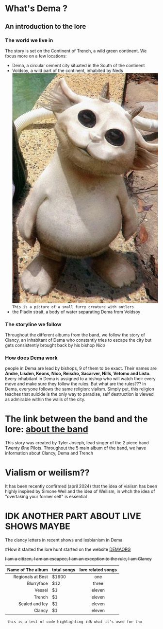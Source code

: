 # What's Dema ?
## An introduction to the lore
### The world we live in
The story is set on the Continent of Trench, a wild green continent. We focus more on a few locations: 
- Dema, a circular cement city situated in the South of the continent
- Voldsoy, a wild part of the continent, inhabited by Neds
  ![this is a Ned, he's cute, basically a white furry creature with antlers, he's about 45cm tall](Twentyonepilots/Ned.jpg)
  `This is a picture of a small furry creature with antlers`
- the Pladin strait, a body of water separating Dema from Voldsoy


### The storyline we follow
Throughout the different albums from the band, we follow the story of Clancy, an inhabitant of Dema who constantly tries to escape the city but gets consistently brought back by his bishop *Nico*

### How does Dema work
people in Dema are lead by bishops, 9 of them to be exact. Their names are __Andre, Lisden, Keons, Nico, Reisdro, Sacarver, Nills, Vetomo and Listo__.
Every inhabitant in Dema is assigned to a bishop who will watch their every move and make sure they follow the rules.
But what are the rules???
In Dema, everyone follows the same religion: vialism. Simply put, this religion teaches that suicide is the only way to paradise, self destruction is viewed as admirable within the walls of the city. 

# The link between the band and the lore:  [about the band](Twentyonepilots/theband.md)
This story was created by Tyler Joseph, lead singer of the 2 piece band Twenty Øne Pilots. Throughout the 5 main album of the band, we have information about Clancy, Dema and Trench
# Vialism or weilism??
It has been recently confirmed (april 2024) that the idea of vialism has been highly inspired by Simone Weil and the idea of Weilism, in whch the idea of "overtaking your former self" is essential

#  IDK ANOTHER PART ABOUT LIVE SHOWS MAYBE
The clancy letters in recent shows and lesbianism in Dema. 

#How it started
the lore hunt started on the website [DEMAORG](http://dmaorg.info/found/15398642_14/clancy.html)

~~I am a citizen, I am an escapee, I am an exception to the rule, I am Clancy~~


Name of The album    | total songs  | lore related songs 
---------:| :----- |:-----:
Regionals at Best  |  $1600 | one
Blurryface   |    $12 | three
Vessel      |     $1 | eleven
Trench    |     $1 | eleven
Scaled and Icy    |     $1 | eleven
Clancy      |     $1 | eleven

<code> this is a test of code highlighting idk what it's used for tho <code>
